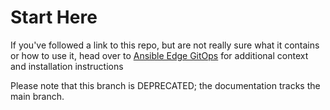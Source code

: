# Start Here

If you've followed a link to this repo, but are not really sure what it contains
or how to use it, head over to [Ansible Edge GitOps](http://hybrid-cloud-patterns.io/ansible-edge-gitops/)
for additional context and installation instructions

Please note that this branch is DEPRECATED; the documentation tracks the main branch.
